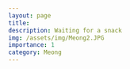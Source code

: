 ```yaml
---
layout: page
title: 
description: Waiting for a snack
img: /assets/img/Meong2.JPG
importance: 1
category: Meong
---
```


